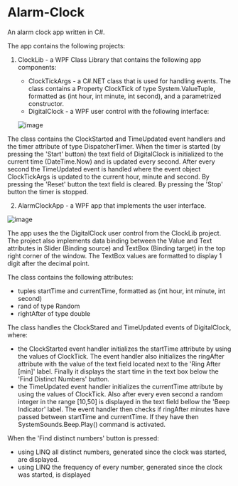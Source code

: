 # Alarm-Clock
An alarm clock app written in C#.

The app contains the following projects:
  1) ClockLib - a WPF Class Library that contains the following app components:
      - ClockTickArgs - a C#.NET class that is used for handling events. The class contains a Property ClockTick of type System.ValueTuple, formatted as (int hour, int minute, int second), and a parametrized constructor.
      - DigitalClock - a WPF user control with the following interface:
     
     ![image](https://user-images.githubusercontent.com/43996329/158061032-232351fe-7473-4983-a068-14129fee7854.png)

The class contains the ClockStarted and TimeUpdated event handlers and the timer attribute of type DispatcherTimer.
When the timer is started (by pressing the 'Start' button) the text field of DigitalClock is initialized to the current time (DateTime.Now) and is updated every second. After every second the TimeUpdated event is handled where the event object ClockTickArgs is updated to the current hour, minute and second. By pressing the 'Reset' button the text field is cleared. 
By pressing the 'Stop' button the timer is stopped.

  2) AlarmClockApp - a WPF app that implements the user interface.



![image](https://user-images.githubusercontent.com/43996329/158059123-99d88d73-bb90-4ce9-80a7-f6234a4641f4.png)

The app uses the the DigitalClock user control from the ClockLib project. The project also implements data binding between the Value and Text attributes in Slider (Binding source) and TextBox (Binding target) in the top right corner of the window. The TextBox values are formatted to display 1 digit after the decimal point.

The class contains the following attributes:
  - tuples startTime and currentTime, formatted as (int hour, int minute, int second)
  - rand of type Random
  - rightAfter of type double

The class handles the ClockStared and TimeUpdated events of DigitalClock, where:
  - the ClockStarted event handler initializes the startTime attribute by using the values of ClockTick. The event handler also initializes the ringAfter attribute with the value of the text field located next to the 'Ring After [min]' label. Finally it displays the start time in the text box below the 'Find Distinct Numbers' button.
  - the TimeUpdated event handler initializes the currentTime attribute by using the values of ClockTick. Also after every even second a random integer in the range \[10,50\] is displayed in the text field bellow the 'Beep Indicator' label. The event handler then checks if ringAfter minutes have passed between startTime and currentTime. If they have then SystemSounds.Beep.Play() command is activated. 

When the 'Find distinct numbers' button is pressed:
  - using LINQ all distinct numbers, generated since the clock was started, are displayed.
  - using LINQ the frequency of every number, generated since the clock was started, is displayed
